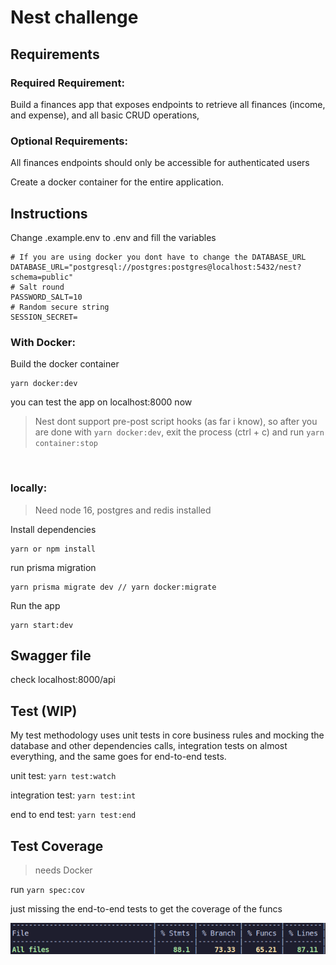 # Nest challenge

## Requirements

### Required Requirement:

Build a finances app that exposes endpoints to retrieve all finances (income, and expense),
and all basic CRUD operations,

### Optional Requirements:

All finances endpoints should only be accessible for authenticated users

Create a docker container for the entire application.

## Instructions

Change .example.env to .env and fill the variables

```
# If you are using docker you dont have to change the DATABASE_URL
DATABASE_URL="postgresql://postgres:postgres@localhost:5432/nest?schema=public"
# Salt round
PASSWORD_SALT=10
# Random secure string
SESSION_SECRET=
```

### With Docker:

Build the docker container

```
yarn docker:dev
```

you can test the app on localhost:8000 now

> Nest dont support pre-post script hooks (as far i know), so after you are done with `yarn docker:dev`, exit the process (ctrl + c) and run `yarn container:stop`

<br>

### locally:

> Need node 16, postgres and redis installed

Install dependencies

```
yarn or npm install
```

run prisma migration

```
yarn prisma migrate dev // yarn docker:migrate
```

Run the app

```
yarn start:dev
```

## Swagger file

check localhost:8000/api

## Test (WIP)

My test methodology uses unit tests in core business rules and mocking the database and other dependencies calls, integration tests on almost everything, and the same goes for end-to-end tests.

unit test: `yarn test:watch`

integration test: `yarn test:int`

end to end test: `yarn test:end`

## Test Coverage

> needs Docker

run `yarn spec:cov`

just missing the end-to-end tests to get the coverage of the funcs

![coverage](./docs/coverage.png)
